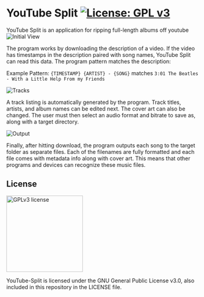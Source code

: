 # YouTube Split [![License: GPL v3](https://img.shields.io/badge/License-GPLv3-blue.svg)](https://www.gnu.org/licenses/gpl-3.0)
YouTube Split is an application for ripping full-length albums off youtube
![Initial View](https://i.imgur.com/CEY0Jkp.png)

The program works by downloading the description of a video.
If the video has timestamps in the description paired with song names, YouTube Split can read this data.
The program pattern matches the description:

Example Pattern:
```{TIMESTAMP} {ARTIST} - {SONG}``` matches ```3:01 The Beatles - With a Little Help From my Friends```


![Tracks](https://i.imgur.com/0r2Gfn5.png)

A track listing is automatically generated by the program. Track titles, artists, and album names can be edited next.
The cover art can also be changed. The user must then select an audio format and bitrate to save as, along with a target directory.

![Output](https://i.imgur.com/rZX9ZHj.png)

Finally, after hitting download, the program outputs each song to the target folder as separate files. 
Each of the filenames are fully formatted and each file comes with metadata info along with cover art.
This means that other programs and devices can recognize these music files.

## License

<a href="https://www.gnu.org/licenses/gpl-3.0"><img src="https://upload.wikimedia.org/wikipedia/commons/9/93/GPLv3_Logo.svg" alt="GPLv3 license" width=200></a>

YouTube-Split is licensed under the GNU General Public License v3.0, also included in this repository in the LICENSE file.
